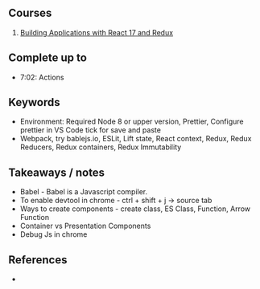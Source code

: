 ## Courses

1. [Building Applications with React 17 and Redux](https://app.pluralsight.com/library/courses/react-redux-react-router-es6/table-of-contents)

## Complete up to

- 7:02: Actions

## Keywords

- Environment: Required Node 8 or upper version, Prettier, Configure prettier in VS Code tick for save and paste
- Webpack, try bablejs.io, ESLit, Lift state, React context, Redux, Redux Reducers, Redux containers, Redux Immutability

## Takeaways / notes

- Babel - Babel is a Javascript compiler.
- To enable devtool in chrome - ctrl + shift + j -> source tab
- Ways to create components - create class, ES Class, Function, Arrow Function
- Container vs Presentation Components
- Debug Js in chrome

## References

-
